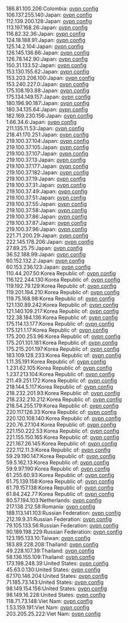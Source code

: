 186.81.100.206:Colombia: [ovpn config](vpn/186_81_100_206.ovpn)  
106.137.255.140:Japan: [ovpn config](vpn/106_137_255_140.ovpn)  
112.139.200.128:Japan: [ovpn config](vpn/112_139_200_128.ovpn)  
113.197.168.26:Japan: [ovpn config](vpn/113_197_168_26.ovpn)  
116.82.32.36:Japan: [ovpn config](vpn/116_82_32_36.ovpn)  
124.18.188.91:Japan: [ovpn config](vpn/124_18_188_91.ovpn)  
125.14.2.104:Japan: [ovpn config](vpn/125_14_2_104.ovpn)  
126.145.136.66:Japan: [ovpn config](vpn/126_145_136_66.ovpn)  
126.78.142.90:Japan: [ovpn config](vpn/126_78_142_90.ovpn)  
150.31.133.52:Japan: [ovpn config](vpn/150_31_133_52.ovpn)  
153.130.155.62:Japan: [ovpn config](vpn/153_130_155_62.ovpn)  
153.203.206.100:Japan: [ovpn config](vpn/153_203_206_100.ovpn)  
153.240.227.0:Japan: [ovpn config](vpn/153_240_227_0.ovpn)  
175.108.193.88:Japan: [ovpn config](vpn/175_108_193_88.ovpn)  
175.134.149.157:Japan: [ovpn config](vpn/175_134_149_157.ovpn)  
180.196.90.187:Japan: [ovpn config](vpn/180_196_90_187.ovpn)  
180.34.135.64:Japan: [ovpn config](vpn/180_34_135_64.ovpn)  
182.169.230.156:Japan: [ovpn config](vpn/182_169_230_156.ovpn)  
1.66.34.6:Japan: [ovpn config](vpn/1_66_34_6.ovpn)  
211.135.11.53:Japan: [ovpn config](vpn/211_135_11_53.ovpn)  
218.41.170.251:Japan: [ovpn config](vpn/218_41_170_251.ovpn)  
219.100.37.104:Japan: [ovpn config](vpn/219_100_37_104.ovpn)  
219.100.37.105:Japan: [ovpn config](vpn/219_100_37_105.ovpn)  
219.100.37.107:Japan: [ovpn config](vpn/219_100_37_107.ovpn)  
219.100.37.13:Japan: [ovpn config](vpn/219_100_37_13.ovpn)  
219.100.37.177:Japan: [ovpn config](vpn/219_100_37_177.ovpn)  
219.100.37.182:Japan: [ovpn config](vpn/219_100_37_182.ovpn)  
219.100.37.19:Japan: [ovpn config](vpn/219_100_37_19.ovpn)  
219.100.37.31:Japan: [ovpn config](vpn/219_100_37_31.ovpn)  
219.100.37.49:Japan: [ovpn config](vpn/219_100_37_49.ovpn)  
219.100.37.51:Japan: [ovpn config](vpn/219_100_37_51.ovpn)  
219.100.37.55:Japan: [ovpn config](vpn/219_100_37_55.ovpn)  
219.100.37.58:Japan: [ovpn config](vpn/219_100_37_58.ovpn)  
219.100.37.86:Japan: [ovpn config](vpn/219_100_37_86.ovpn)  
219.100.37.87:Japan: [ovpn config](vpn/219_100_37_87.ovpn)  
219.100.37.96:Japan: [ovpn config](vpn/219_100_37_96.ovpn)  
221.71.200.29:Japan: [ovpn config](vpn/221_71_200_29.ovpn)  
222.145.178.206:Japan: [ovpn config](vpn/222_145_178_206.ovpn)  
27.89.25.75:Japan: [ovpn config](vpn/27_89_25_75.ovpn)  
36.52.188.99:Japan: [ovpn config](vpn/36_52_188_99.ovpn)  
60.152.132.2:Japan: [ovpn config](vpn/60_152_132_2.ovpn)  
60.153.236.123:Japan: [ovpn config](vpn/60_153_236_123.ovpn)  
110.44.207.50:Korea Republic of: [ovpn config](vpn/110_44_207_50.ovpn)  
116.122.244.130:Korea Republic of: [ovpn config](vpn/116_122_244_130.ovpn)  
119.192.79.129:Korea Republic of: [ovpn config](vpn/119_192_79_129.ovpn)  
119.201.194.210:Korea Republic of: [ovpn config](vpn/119_201_194_210.ovpn)  
119.75.168.98:Korea Republic of: [ovpn config](vpn/119_75_168_98.ovpn)  
121.130.89.242:Korea Republic of: [ovpn config](vpn/121_130_89_242.ovpn)  
121.140.109.217:Korea Republic of: [ovpn config](vpn/121_140_109_217.ovpn)  
122.38.184.136:Korea Republic of: [ovpn config](vpn/122_38_184_136.ovpn)  
175.114.13.177:Korea Republic of: [ovpn config](vpn/175_114_13_177.ovpn)  
175.121.1.17:Korea Republic of: [ovpn config](vpn/175_121_1_17.ovpn)  
175.200.253.96:Korea Republic of: [ovpn config](vpn/175_200_253_96.ovpn)  
175.201.101.181:Korea Republic of: [ovpn config](vpn/175_201_101_181.ovpn)  
175.215.201.197:Korea Republic of: [ovpn config](vpn/175_215_201_197.ovpn)  
183.109.128.233:Korea Republic of: [ovpn config](vpn/183_109_128_233.ovpn)  
1.11.35.191:Korea Republic of: [ovpn config](vpn/1_11_35_191.ovpn)  
1.231.62.105:Korea Republic of: [ovpn config](vpn/1_231_62_105.ovpn)  
1.237.213.104:Korea Republic of: [ovpn config](vpn/1_237_213_104.ovpn)  
211.49.251.172:Korea Republic of: [ovpn config](vpn/211_49_251_172.ovpn)  
218.144.5.117:Korea Republic of: [ovpn config](vpn/218_144_5_117.ovpn)  
218.232.201.93:Korea Republic of: [ovpn config](vpn/218_232_201_93.ovpn)  
218.232.210.212:Korea Republic of: [ovpn config](vpn/218_232_210_212.ovpn)  
218.54.255.179:Korea Republic of: [ovpn config](vpn/218_54_255_179.ovpn)  
220.117.126.33:Korea Republic of: [ovpn config](vpn/220_117_126_33.ovpn)  
220.120.108.140:Korea Republic of: [ovpn config](vpn/220_120_108_140.ovpn)  
220.76.27.104:Korea Republic of: [ovpn config](vpn/220_76_27_104.ovpn)  
221.150.222.53:Korea Republic of: [ovpn config](vpn/221_150_222_53.ovpn)  
221.155.150.165:Korea Republic of: [ovpn config](vpn/221_155_150_165.ovpn)  
221.167.26.145:Korea Republic of: [ovpn config](vpn/221_167_26_145.ovpn)  
222.112.11.3:Korea Republic of: [ovpn config](vpn/222_112_11_3.ovpn)  
59.29.190.147:Korea Republic of: [ovpn config](vpn/59_29_190_147.ovpn)  
59.5.162.13:Korea Republic of: [ovpn config](vpn/59_5_162_13.ovpn)  
59.9.97.190:Korea Republic of: [ovpn config](vpn/59_9_97_190.ovpn)  
61.255.60.93:Korea Republic of: [ovpn config](vpn/61_255_60_93.ovpn)  
61.75.139.158:Korea Republic of: [ovpn config](vpn/61_75_139_158.ovpn)  
61.79.157.138:Korea Republic of: [ovpn config](vpn/61_79_157_138.ovpn)  
61.84.242.77:Korea Republic of: [ovpn config](vpn/61_84_242_77.ovpn)  
80.57.194.103:Netherlands: [ovpn config](vpn/80_57_194_103.ovpn)  
217.138.212.58:Romania: [ovpn config](vpn/217_138_212_58.ovpn)  
188.113.141.103:Russian Federation: [ovpn config](vpn/188_113_141_103.ovpn)  
212.19.9.31:Russian Federation: [ovpn config](vpn/212_19_9_31.ovpn)  
79.105.133.56:Russian Federation: [ovpn config](vpn/79_105_133_56.ovpn)  
90.189.198.229:Russian Federation: [ovpn config](vpn/90_189_198_229.ovpn)  
123.195.133.10:Taiwan: [ovpn config](vpn/123_195_133_10.ovpn)  
183.89.228.208:Thailand: [ovpn config](vpn/183_89_228_208.ovpn)  
49.228.107.39:Thailand: [ovpn config](vpn/49_228_107_39.ovpn)  
58.136.155.109:Thailand: [ovpn config](vpn/58_136_155_109.ovpn)  
173.198.248.39:United States: [ovpn config](vpn/173_198_248_39.ovpn)  
45.63.0.130:United States: [ovpn config](vpn/45_63_0_130.ovpn)  
67.170.146.204:United States: [ovpn config](vpn/67_170_146_204.ovpn)  
71.185.73.143:United States: [ovpn config](vpn/71_185_73_143.ovpn)  
98.149.154.156:United States: [ovpn config](vpn/98_149_154_156.ovpn)  
98.149.16.228:United States: [ovpn config](vpn/98_149_16_228.ovpn)  
118.71.73.148:Viet Nam: [ovpn config](vpn/118_71_73_148.ovpn)  
1.53.159.191:Viet Nam: [ovpn config](vpn/1_53_159_191.ovpn)  
203.205.25.222:Viet Nam: [ovpn config](vpn/203_205_25_222.ovpn)  
